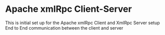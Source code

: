 # Apache xmlRpc Client-Server

This is initial set up for the Apache xmlRpc Client and XmlRpc Server setup
End to End communication between the client and server
